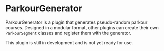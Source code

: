 # ParkourGenerator

ParkourGenerator is a plugin that generates pseudo-random parkour courses. Designed in a modular format, other plugins can create their own `ParkourSegment` classes and register them with the generator.

This plugin is still in development and is not yet ready for use.